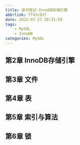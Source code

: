 ```yaml
---
title: 读书笔记-InnoDB存储引擎
abbrlink: ff43c837
date: 2022-07-27 20:31:59
tags:
    - MySQL
    - InnoDB
categories: MySQL
---
```




## 第2章 InnoDB存储引擎



## 第3章 文件





## 第4章 表





## 第5章 索引与算法





## 第6章 锁
